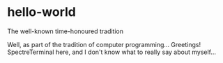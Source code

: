 # hello-world
The well-known time-honoured tradition

Well, as part of the tradition of computer programming...
Greetings! SpectreTerminal here, and I don't know what to really say about myself...
